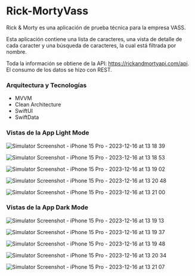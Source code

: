 
# Rick-MortyVass

Rick & Morty es una aplicación de prueba técnica para la empresa VASS.

Esta aplicación contiene una lista de caracteres, una vista de detalle de cada caracter y una búsqueda de caracteres, la cual está filtrada por nombre.

Toda la información se obtiene de la API: https://rickandmortyapi.com/api. El consumo de los datos se hizo con REST.

### Arquitectura y Tecnologías

- MVVM
- Clean Architecture
- SwiftUI
- SwiftData

### Vistas de la App Light Mode

![Simulator Screenshot - iPhone 15 Pro - 2023-12-16 at 13 18 39](https://github.com/JuanchoDevelopFAC/Rick-MortyVass/assets/50719623/f46415ed-8af0-4a8f-b8ca-b3b79dd2d3c2)

![Simulator Screenshot - iPhone 15 Pro - 2023-12-16 at 13 18 53](https://github.com/JuanchoDevelopFAC/Rick-MortyVass/assets/50719623/97a970d6-e555-41d0-8234-252da425a1cb)

![Simulator Screenshot - iPhone 15 Pro - 2023-12-16 at 13 19 02](https://github.com/JuanchoDevelopFAC/Rick-MortyVass/assets/50719623/7453b431-4ed6-4ac3-8c7d-1bb8097f0ee4)

![Simulator Screenshot - iPhone 15 Pro - 2023-12-16 at 13 20 48](https://github.com/JuanchoDevelopFAC/Rick-MortyVass/assets/50719623/364f18e6-e5e5-4248-8650-0395ee20ed3d)

![Simulator Screenshot - iPhone 15 Pro - 2023-12-16 at 13 21 00](https://github.com/JuanchoDevelopFAC/Rick-MortyVass/assets/50719623/7a0d7d40-c09f-41fd-be22-f21d7b9b078c)


### Vistas de la App Dark Mode

![Simulator Screenshot - iPhone 15 Pro - 2023-12-16 at 13 19 13](https://github.com/JuanchoDevelopFAC/Rick-MortyVass/assets/50719623/6256e34b-fd3a-4c65-b8c9-1d385e47aa65)

![Simulator Screenshot - iPhone 15 Pro - 2023-12-16 at 13 19 37](https://github.com/JuanchoDevelopFAC/Rick-MortyVass/assets/50719623/133ffcce-d2ed-42a1-9370-40a18104f2fe)

![Simulator Screenshot - iPhone 15 Pro - 2023-12-16 at 13 19 48](https://github.com/JuanchoDevelopFAC/Rick-MortyVass/assets/50719623/9fca4698-5334-4068-97cb-7530f57a7274)

![Simulator Screenshot - iPhone 15 Pro - 2023-12-16 at 13 20 34](https://github.com/JuanchoDevelopFAC/Rick-MortyVass/assets/50719623/bfab3bb5-0b3e-47e5-92ee-2eb992975efc)

![Simulator Screenshot - iPhone 15 Pro - 2023-12-16 at 13 21 07](https://github.com/JuanchoDevelopFAC/Rick-MortyVass/assets/50719623/1cf7f03c-3fea-4d35-8f5a-bf9c2946526e)


